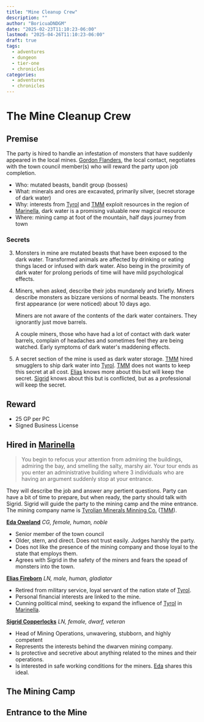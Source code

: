 ```yaml
---
title: "Mine Cleanup Crew"
description: ""
author: "BoricuaDNDGM"
date: "2025-02-23T11:10:23-06:00"
lastmod: "2025-04-26T11:10:23-06:00"
draft: true
tags:
  - adventures
  - dungeon
  - tier-one
  - chronicles
categories:
  - adventures
  - chronicles
---
```


# The Mine Cleanup Crew

## Premise

The party is hired to handle an infestation of monsters that have suddenly appeared in the local mines.
[Gordon Flanders](), the local contact, negotiates with the town council member(s) who will reward the party upon job completion.

- Who: mutated beasts, bandit group (bosses)
- What: minerals and ores are excavated, primarily silver, (secret storage of dark water)
- Why: interests from [Tyrol] and [TMM] exploit resources in the region of [Marinella],
       dark water is a promising valuable new magical resource
- Where: mining camp at foot of the mountain, half days journey from town

### Secrets

3. Monsters in mine are mutated beasts that have been exposed to the dark water.
  Transformed animals are affected by drinking or eating things laced or infused with dark water.
  Also being in the proximity of dark water for prolong periods of time will have mild psychological effects.

1. Miners, when asked, describe their jobs mundanely and briefly.
   Miners describe monsters as bizzare versions of normal beasts.
   The monsters first appearance (or were noticed) about 10 days ago.

   Miners are not aware of the contents of the dark water containers. They ignorantly just move barrels.

   A couple miners, those who have had a lot of contact with dark water barrels, complain of headaches and sometimes feel they are being watched.
   Early symptoms of dark water's maddening effects.

2. A secret section of the mine is used as dark water storage.
  [TMM] hired smugglers to ship dark water into [Tyrol].
  [TMM] does not wants to keep this secret at all cost.
  [Elias][Elias Fireborn] knows more about this but will keep the secret.
  [Sigrid][Sigrid Copperlocks] knows about this but is conflicted, but as a professional will keep the secret.

## Reward

- 25 GP per PC
- Signed Business License

## Hired in [Marinella]

> You begin to refocus your attention from admiring the buildings, admiring the bay, and smelling the salty, marshy air.
> Your tour ends as you enter an administrative building where 3 individuals who are having an argument suddenly stop at your entrance.

They will describe the job and answer any pertient questions.
Party can have a bit of time to prepare, but when ready, the party should talk with Sigrid.
Sigrid will guide the party to the mining camp and the mine entrance.
The mining company name is [Tyrolian Minerals Minning Co.][TMM] ([TMM]).

**[Eda Oweland]** *CG, female, human, noble*
- Senior member of the town council
- Older, stern, and direct. Does not trust easily. Judges harshly the party.
- Does not like the presence of the mining company and those loyal to the state that employs them.
- Agrees with Sigrid in the safety of the miners and fears the spead of monsters into the town.

**[Elias Fireborn]** *LN, male, human, gladiator*
- Retired from military service, loyal servant of the nation state of [Tyrol].
- Personal financial interests are linked to the mine.
- Cunning political mind, seeking to expand the influence of [Tyrol] in [Marinella].

**[Sigrid Copperlocks]** *LN, female, dwarf, veteran*
- Head of Mining Operations, unwavering, stubborn, and highly competent
- Represents the interests behind the dwarven mining company.
- Is protective and secretive about anything related to the mines and their operations.
- Is interested in safe working conditions for the miners. [Eda][Eda Oweland] shares this ideal.

## The Mining Camp

## Entrance to the Mine

[TMM]: ../lore/geography/tyrol.md
[Tyrol]: ../lore/geography/tyrol.md
[Marinella]: ../lore/geography/marinella.md
[Tyrolian Minerals Minning Co.]: ../lore/factions/npc-pool.md

[Eda Oweland]: ../lore/factions/npc-pool.md
[Elias Fireborn]: ../lore/factions/npc-pool.md
[Sigrid Copperlocks]: ../lore/factions/npc-pool.md